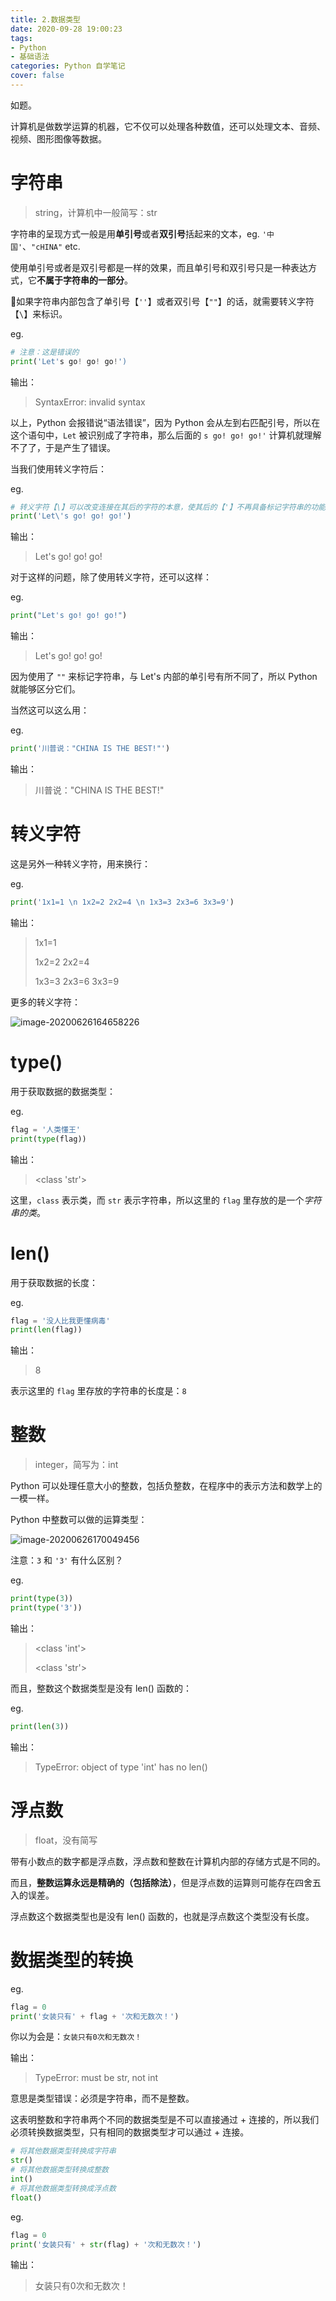 ```yaml
---
title: 2.数据类型
date: 2020-09-28 19:00:23
tags:
- Python
- 基础语法
categories: Python 自学笔记
cover: false
---
```


如题。

<!-- more -->

计算机是做数学运算的机器，它不仅可以处理各种数值，还可以处理文本、音频、视频、图形图像等数据。

# 字符串

> string，计算机中一般简写：str

字符串的呈现方式一般是用**单引号**或者**双引号**括起来的文本，eg. `'中国'`、`"cHINA"` etc.

使用单引号或者是双引号都是一样的效果，而且单引号和双引号只是一种表达方式，它**不属于字符串的一部分**。

💢如果字符串内部包含了单引号【`''`】或者双引号【`""`】的话，就需要转义字符【`\`】来标识。

eg.

```python
# 注意：这是错误的
print('Let's go! go! go!')
```

输出：

>  SyntaxError: invalid syntax 

以上，Python 会报错说“语法错误”，因为 Python 会从左到右匹配引号，所以在这个语句中，`Let` 被识别成了字符串，那么后面的 `s go! go! go!'` 计算机就理解不了了，于是产生了错误。

当我们使用转义字符后：

eg.

```python
# 转义字符【\】可以改变连接在其后的字符的本意，使其后的【'】不再具备标记字符串的功能
print('Let\'s go! go! go!')
```

输出：

>Let's go! go! go!

对于这样的问题，除了使用转义字符，还可以这样：

eg.

```python
print("Let's go! go! go!")
```

输出：

> Let's go! go! go!

因为使用了 `""` 来标记字符串，与 Let's 内部的单引号有所不同了，所以 Python 就能够区分它们。

当然这可以这么用：

eg.

```python
print('川普说："CHINA IS THE BEST!"')
```

输出：

> 川普说："CHINA IS THE BEST!"

# 转义字符

这是另外一种转义字符，用来换行：

eg.

```python
print('1x1=1 \n 1x2=2 2x2=4 \n 1x3=3 2x3=6 3x3=9')
```

输出：

> 1x1=1
>
> 1x2=2 2x2=4
>
> 1x3=3 2x3=6 3x3=9

更多的转义字符：

![image-20200626164658226](https://gitee.com/waringhu/assets/raw/master/img/image-20200626164658226.png)

# type()

用于获取数据的数据类型：

eg.

```python
flag = '人类懂王'
print(type(flag))
```

输出：

> <class 'str'>

这里，`class` 表示类，而 `str` 表示字符串，所以这里的 `flag` 里存放的是一个*字符串的类*。

# len()

用于获取数据的长度：

eg.

```python
flag = '没人比我更懂病毒'
print(len(flag))
```

输出：

> 8

表示这里的 `flag` 里存放的字符串的长度是：`8`

# 整数

> integer，简写为：int

Python 可以处理任意大小的整数，包括负整数，在程序中的表示方法和数学上的一模一样。

Python 中整数可以做的运算类型：

![image-20200626170049456](https://gitee.com/waringhu/assets/raw/master/img/image-20200626170049456.png)

注意：`3` 和 `'3'` 有什么区别？

eg.

```python
print(type(3))
print(type('3'))
```

输出：

> <class 'int'>
>
> <class 'str'>

而且，整数这个数据类型是没有 len() 函数的：

eg.

```python
print(len(3))
```

输出：

>  TypeError: object of type 'int' has no len() 

# 浮点数

> float，没有简写

带有小数点的数字都是浮点数，浮点数和整数在计算机内部的存储方式是不同的。

而且，**整数运算永远是精确的（包括除法）**，但是浮点数的运算则可能存在四舍五入的误差。

浮点数这个数据类型也是没有 len() 函数的，也就是浮点数这个类型没有长度。

# 数据类型的转换

eg.

```python
flag = 0
print('女装只有' + flag + '次和无数次！')
```

你以为会是：`女装只有0次和无数次！`

输出：

> TypeError: must be str, not int 

意思是类型错误：必须是字符串，而不是整数。

这表明整数和字符串两个不同的数据类型是不可以直接通过 + 连接的，所以我们必须转换数据类型，只有相同的数据类型才可以通过 + 连接。

```python
# 将其他数据类型转换成字符串
str()
# 将其他数据类型转换成整数
int()
# 将其他数据类型转换成浮点数
float()
```

eg.

```python
flag = 0
print('女装只有' + str(flag) + '次和无数次！')
```

输出：

> 女装只有0次和无数次！

